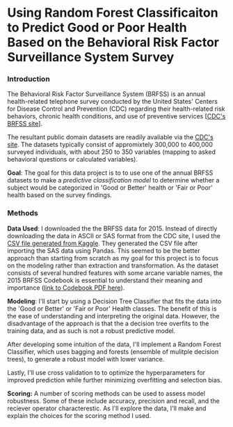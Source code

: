 # Using Random Forest Classificaiton to Predict Good or Poor Health Based on the Behavioral Risk Factor Surveillance System Survey

### Introduction

The Behavioral Risk Factor Surveillance System (BRFSS) is an annual health-related telephone survey conducted by the United States' Centers for Disease Control and Prevention (CDC) regarding their health-related risk behaviors, chronic health conditions, and use of preventive services [[CDC's BRFSS site](https://www.cdc.gov/brfss/index.html)].

The resultant public domain datasets are readily avaliable via the [CDC's site](https://www.cdc.gov/brfss/data_documentation/index.htm). The datasets typically consist of appromixtely 300,000 to 400,000 surveyed individuals, with about 250 to 350 variables (mapping to asked behavioral questions or calculated variables).

**Goal**: The goal for this data project is to to use one of the annual BRFSS datasets to make a *predictive classification model* to determine whether a subject would be categorized in 'Good or Better' health or 'Fair or Poor' health based on the survey findings.

### Methods

**Data Used**: I downloaded the the BRFSS data for 2015. Instead of directly downloading the data in ASCII or SAS format from the CDC site, I used the [CSV file generated from Kaggle](https://www.kaggle.com/cdc/behavioral-risk-factor-surveillance-system). They generated the CSV file after importing the SAS data using Pandas. This seemed to be the better approach than starting from scratch as my goal for this project is to focus on the modeling rather than extraction and transformation. As the dataset consists of several hundred features with some arcane variable names, the 2015 BRFSS Codebook is essential to understand their meaning and importance ([link to Codebook PDF here](https://www.cdc.gov/brfss/annual_data/2015/pdf/codebook15_llcp.pdf)).

**Modeling**: I'll start by using a Decision Tree Classifier that fits the data into the 'Good or Better' or 'Fair or Poor' Health classes. The benefit of this is the ease of understanding and interpreting the original data. However, the disadvantage of the approach is that the a decision tree overfits to the training data, and as such is not a robust predictive model.

After developing some intuition of the data, I'll implement a Random Forest Classifier, which uses bagging and forests (ensemble of mulitple decision trees), to generate a robust model with lower variance.

Lastly, I'll use cross validation to to optimize the hyperparameters for improved prediction while further minimizing overfitting and selection bias.

**Scoring:** A number of scoring methods can be used to assess model robustness. Some of these include accuracy, precision and recall, and the reciever operator characterestic. As I'll explore the data, I'll make and explain the choices for the scoring method I used.
